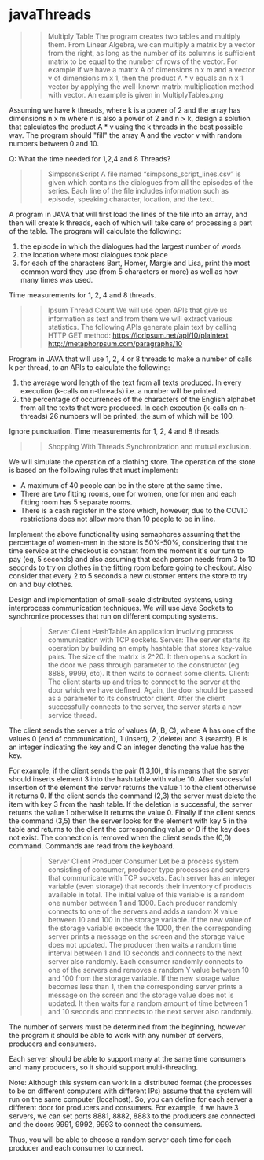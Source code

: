 # javaThreads

>>Multiply Table
The program creates two tables and multiply them. 
From Linear Algebra, we can multiply a matrix by a vector from the right, as long as the number of its columns is sufficient
matrix to be equal to the number of rows of the vector. For example if we have a matrix A of dimensions n x m and a vector v of dimensions m x 1, 
then the product A * v equals an n x 1 vector by applying the well-known matrix multiplication method with vector. 
An example is given in MultiplyTables.png
 
Assuming we have k threads, where k is a power of 2 and the array has dimensions n x m where n is also a power of 2 and n > k, 
design a solution that calculates the product A * v using the k threads in the best possible way. 
The program should "fill" the array A and the vector v with random numbers between 0 and 10.

Q: What the time needed for 1,2,4 and 8 Threads?





>>SimpsonsScript
A file named “simpsons_script_lines.csv” is given which contains the dialogues from all the episodes of the series.
Each line of the file includes information such as episode, speaking character, location, and the text.

A program in JAVA that will first load the lines of the file into an array, and then
will create k threads, each of which will take care of processing a part of the table.
The program will calculate the following:
1) the episode in which the dialogues had the largest number of words
2) the location where most dialogues took place
3) for each of the characters Bart, Homer, Margie and Lisa, print the most 
common word they use (from 5 characters or more) as well as how many times was used.
 
Time measurements for 1, 2, 4 and 8 threads.






>>Ipsum Thread Count
We will use open APIs that give us information as text and from them we will extract various statistics.
The following APIs generate plain text by calling HTTP GET method:
https://loripsum.net/api/10/plaintext
http://metaphorpsum.com/paragraphs/10

Program in JAVA that will use 1, 2, 4 or 8 threads to make a number of calls k per thread,
to an APIs  to calculate the following:
1) the average word length of the text from all texts produced. In every
execution (k-calls on n-threads) i.e. a number will be printed.
2) the percentage of occurrences of the characters of the English alphabet from all the texts that
were produced. In each execution (k-calls on n-threads) 26 numbers will be printed,
the sum of which will be 100.

Ignore punctuation.
Time measurements for 1, 2, 4 and 8 threads









>>Shopping With Threads
Synchronization and mutual exclusion.

We will simulate the operation of a clothing store.
The operation of the store is based on the following rules that must implement:
* A maximum of 40 people can be in the store at the same time.
* There are two fitting rooms, one for women, one for men and each fitting room has 5 separate rooms.
* There is a cash register in the store which, however, due to the COVID restrictions does not allow more than 10 people to be in line.

Implement the above functionality using semaphores assuming that the
percentage of women-men in the store is 50%-50%, considering that the time
service at the checkout is constant from the moment it's our turn to pay
(eg, 5 seconds) and also assuming that each person needs from 3 to 10
seconds to try on clothes in the fitting room before going to checkout. Also consider that every 2 to 5 seconds a new customer enters the store 
to try on and buy clothes.






Design and implementation of small-scale distributed systems,
using interprocess communication techniques.
We will use Java Sockets to synchronize processes that run on different computing systems.


>>Server Client HashTable
An application involving process communication with TCP sockets.
Server: The server starts its operation by building an empty hashtable that stores key-value pairs. 
The size of the matrix is ​​2^20. It then opens a socket in the door we pass through
parameter to the constructor (eg 8888, 9999, etc). It then waits to connect some clients.
Client: The client starts up and tries to connect to the server at the door
which we have defined. Again, the door should be passed as a parameter to its constructor
client.
After the client successfully connects to the server, the server starts a new service thread.

The client sends the server a trio of values ​​(A, B, C), where A has one of the values ​​0 (end of communication),
1 (insert), 2 (delete) and 3 (search), B is an integer indicating the key and
C an integer denoting the value has the key.

For example, if the client sends the pair (1,3,10), this means that the server should
inserts element 3 into the hash table with value 10. After successful insertion
of the element the server returns the value 1 to the client otherwise it returns 0. 
If the client sends the command (2,3) the server must delete the item with key 3 from the hash table.
If the deletion is successful, the server returns the value 1 otherwise it returns the value 0.
Finally if the client sends the command (3,5) then the server looks for the element with key 5 in the table and
returns to the client the corresponding value or 0 if the key does not exist.
The connection is removed when the client sends the (0,0) command.
Commands are read from the keyboard.




>>Server Client Producer Consumer
Let be a process system consisting of consumer, producer type processes
and servers that communicate with TCP sockets. 
Each server has an integer variable (even storage) that records their inventory
of products available in total. The initial value of this variable is a random one
number between 1 and 1000.
Each producer randomly connects to one of the servers and adds a random X value
between 10 and 100 in the storage variable. If the new value of the storage variable exceeds the
1000, then the corresponding server prints a message on the screen and the storage value does not
updated. The producer then waits a random time interval between 1 and 10 seconds and connects 
to the next server also randomly.
Each consumer randomly connects to one of the servers and removes a random Y value
between 10 and 100 from the storage variable. If the new storage value becomes less than 1,
then the corresponding server prints a message on the screen and the storage value does not
is updated. It then waits for a random amount of time between 1 and 10 seconds and connects 
to the next server also randomly.

The number of servers must be determined from the beginning, however the program
it should be able to work with any number of servers, producers and consumers.

Each server should be able to support many at the same time
consumers and many producers, so it should support multi-threading.

Note: Although this system can work in a distributed format (the
processes to be on different computers with different IPs) assume that the
system will run on the same computer (localhost).
So, you can define for each server a different door for producers and consumers.
For example, if we have 3 servers, we can set ports 8881, 8882, 8883 to
the producers are connected and the doors 9991, 9992, 9993 to connect the consumers.

Thus, you will be able to choose a random server each time for each producer and each consumer to connect.

